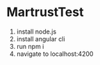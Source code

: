 # MartrustTest

1. install node.js
2. install angular cli
3. run npm i
4. navigate to localhost:4200